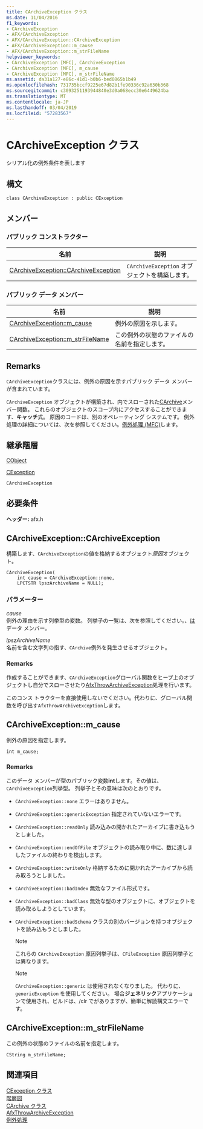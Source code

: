 ```yaml
---
title: CArchiveException クラス
ms.date: 11/04/2016
f1_keywords:
- CArchiveException
- AFX/CArchiveException
- AFX/CArchiveException::CArchiveException
- AFX/CArchiveException::m_cause
- AFX/CArchiveException::m_strFileName
helpviewer_keywords:
- CArchiveException [MFC], CArchiveException
- CArchiveException [MFC], m_cause
- CArchiveException [MFC], m_strFileName
ms.assetid: da31a127-e86c-41d1-b0b6-bed0865b1b49
ms.openlocfilehash: 731735bccf9225e67d82b1fe90336c92a630b368
ms.sourcegitcommit: c3093251193944840e3d0a068ecc30e6449624ba
ms.translationtype: MT
ms.contentlocale: ja-JP
ms.lasthandoff: 03/04/2019
ms.locfileid: "57283567"
---
```

# <a name="carchiveexception-class"></a>CArchiveException クラス

シリアル化の例外条件を表します

## <a name="syntax"></a>構文

```
class CArchiveException : public CException
```

## <a name="members"></a>メンバー

### <a name="public-constructors"></a>パブリック コンストラクター

|名前|説明|
|----------|-----------------|
|[CArchiveException::CArchiveException](#carchiveexception)|`CArchiveException` オブジェクトを構築します。|

### <a name="public-data-members"></a>パブリック データ メンバー

|名前|説明|
|----------|-----------------|
|[CArchiveException::m_cause](#m_cause)|例外の原因を示します。|
|[CArchiveException::m_strFileName](#m_strfilename)|この例外の状態のファイルの名前を指定します。|

## <a name="remarks"></a>Remarks

`CArchiveException`クラスには、例外の原因を示すパブリック データ メンバーが含まれています。

`CArchiveException` オブジェクトが構築され、内でスローされた[CArchive](../../mfc/reference/carchive-class.md)メンバー関数。 これらのオブジェクトのスコープ内にアクセスすることができます、**キャッチ**式。 原因のコードは、別のオペレーティング システムです。 例外処理の詳細については、次を参照してください。[例外処理 (MFC)](../../mfc/exception-handling-in-mfc.md)します。

## <a name="inheritance-hierarchy"></a>継承階層

[CObject](../../mfc/reference/cobject-class.md)

[CException](../../mfc/reference/cexception-class.md)

`CArchiveException`

## <a name="requirements"></a>必要条件

**ヘッダー:** afx.h

##  <a name="carchiveexception"></a>  CArchiveException::CArchiveException

構築します、`CArchiveException`の値を格納するオブジェクト*原因*オブジェクト。

```
CArchiveException(
    int cause = CArchiveException::none,
    LPCTSTR lpszArchiveName = NULL);
```

### <a name="parameters"></a>パラメーター

*cause*<br/>
例外の理由を示す列挙型の変数。 列挙子の一覧は、次を参照してください。、[は](#m_cause)データ メンバー。

*lpszArchiveName*<br/>
名前を含む文字列の指す、`CArchive`例外を発生させるオブジェクト。

### <a name="remarks"></a>Remarks

作成することができます、`CArchiveException`グローバル関数をヒープ上のオブジェクトし自分でスローさせたり[AfxThrowArchiveException](../../mfc/reference/exception-processing.md#afxthrowarchiveexception)処理を行います。

このコンス トラクターを直接使用しないでください。代わりに、グローバル関数を呼び出す`AfxThrowArchiveException`します。

##  <a name="m_cause"></a>  CArchiveException::m_cause

例外の原因を指定します。

```
int m_cause;
```

### <a name="remarks"></a>Remarks

このデータ メンバーが型のパブリック変数**int**します。その値は、`CArchiveException`列挙型。 列挙子とその意味は次のとおりです。

- `CArchiveException::none` エラーはありません。

- `CArchiveException::genericException` 指定されていないエラーです。

- `CArchiveException::readOnly` 読み込みの開かれたアーカイブに書き込もうとしました。

- `CArchiveException::endOfFile` オブジェクトの読み取り中に、数に達しましたファイルの終わりを検出します。

- `CArchiveException::writeOnly` 格納するために開かれたアーカイブから読み取ろうとしました。

- `CArchiveException::badIndex` 無効なファイル形式です。

- `CArchiveException::badClass` 無効な型のオブジェクトに、オブジェクトを読み取るしようとしています。

- `CArchiveException::badSchema` クラスの別のバージョンを持つオブジェクトを読み込もうとしました。

    > [!NOTE]
    >  これらの `CArchiveException` 原因列挙子は、`CFileException` 原因列挙子とは異なります。

    > [!NOTE]
    > `CArchiveException::generic` は使用されなくなりました。 代わりに、`genericException` を使用してください。 場合**ジェネリック**アプリケーションで使用され、ビルドは、/clr でがありますが、簡単に解読構文エラーです。

##  <a name="m_strfilename"></a>  CArchiveException::m_strFileName

この例外の状態のファイルの名前を指定します。

```
CString m_strFileName;
```

## <a name="see-also"></a>関連項目

[CException クラス](../../mfc/reference/cexception-class.md)<br/>
[階層図](../../mfc/hierarchy-chart.md)<br/>
[CArchive クラス](../../mfc/reference/carchive-class.md)<br/>
[AfxThrowArchiveException](../../mfc/reference/exception-processing.md#afxthrowarchiveexception)<br/>
[例外処理](../../mfc/reference/exception-processing.md)
